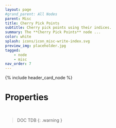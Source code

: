 ```yaml
---
layout: page
#grand_parent: All Nodes
parent: Misc
title: Cherry Pick Points
subtitle: Cherry pick points using their indices.
summary: The **Cherry Pick Points** node ...
color: white
splash: icons/icon_misc-write-index.svg
preview_img: placeholder.jpg
tagged: 
    - node
    - misc
nav_order: 7
---
```


{% include header_card_node %}

# Properties
<br>

> DOC TDB
{: .warning }